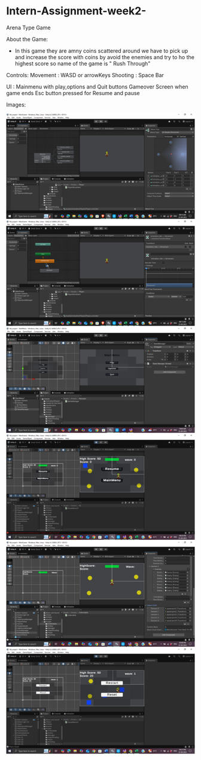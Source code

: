 # Intern-Assignment-week2-
Arena Type Game

About the Game:
* In this game they are amny coins scattered around we have to pick up and increase the score with coins by avoid the enemies and try to ho the highest score so name of the game is " Rush Through"

Controls:
Movement : WASD or arrowKeys
Shooting : Space Bar

UI :
Mainmenu with play,options and Quit buttons 
Gameover Screen when game ends 
Esc button pressed for Resume and pause 

Images:

![image alt](https://github.com/Vasanth2801/Intern-Assignment-week2-/blob/79a2669468a4c907db253faa98d9ddd48b7fe842/Screenshot%20(640).png)
![image alt](https://github.com/Vasanth2801/Intern-Assignment-week2-/blob/79a2669468a4c907db253faa98d9ddd48b7fe842/Screenshot%20(642).png)
![image alt](https://github.com/Vasanth2801/Intern-Assignment-week2-/blob/79a2669468a4c907db253faa98d9ddd48b7fe842/Screenshot%20(644).png)
![image alt](https://github.com/Vasanth2801/Intern-Assignment-week2-/blob/79a2669468a4c907db253faa98d9ddd48b7fe842/Screenshot%20(647).png)
![image alt](https://github.com/Vasanth2801/Intern-Assignment-week2-/blob/79a2669468a4c907db253faa98d9ddd48b7fe842/Screenshot%20(655).png)
![image alt](https://github.com/Vasanth2801/Intern-Assignment-week2-/blob/79a2669468a4c907db253faa98d9ddd48b7fe842/Screenshot%20(648).png)
